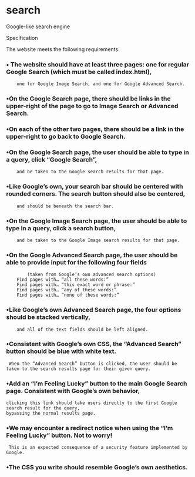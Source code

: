 # search
Google-like search engine

Specification

The website meets the following requirements:

  ### • The website should have at least three pages: one for regular Google Search (which must be called index.html), 
        one for Google Image Search, and one for Google Advanced Search.
        
  ### •On the Google Search page, there should be links in the upper-right of the page to go to Image Search or Advanced Search. 
    
  ### •On each of the other two pages, there should be a link in the upper-right to go back to Google Search.
        
  ### •On the Google Search page, the user should be able to type in a query, click “Google Search”, 
        and be taken to the Google search results for that page.
        
  ### •Like Google’s own, your search bar should be centered with rounded corners. The search button should also be centered, 
        and should be beneath the search bar.
    
  ### •On the Google Image Search page, the user should be able to type in a query, click a search button, 
        and be taken to the Google Image search results for that page.
    
  ### •On the Google Advanced Search page, the user should be able to provide input for the following four fields 
            (taken from Google’s own advanced search options)
        Find pages with… “all these words:”
        Find pages with… “this exact word or phrase:”
        Find pages with… “any of these words:”
        Find pages with… “none of these words:”
    
  ### •Like Google’s own Advanced Search page, the four options should be stacked vertically, 
        and all of the text fields should be left aligned.
    
  ### •Consistent with Google’s own CSS, the “Advanced Search” button should be blue with white text.
     When the “Advanced Search” button is clicked, the user should be taken to the search results page for their given query.
    
  ### •Add an “I’m Feeling Lucky” button to the main Google Search page. Consistent with Google’s own behavior, 
    clicking this link should take users directly to the first Google search result for the query, 
    bypassing the normal results page.
    
  ### •We may encounter a redirect notice when using the “I’m Feeling Lucky” button. Not to worry! 
     This is an expected consequence of a security feature implemented by Google.
    
  ### •The CSS you write should resemble Google’s own aesthetics.
